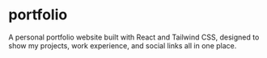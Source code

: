 # portfolio
A personal portfolio website built with React and Tailwind CSS, designed to show my projects, work experience, and social links all in one place.
